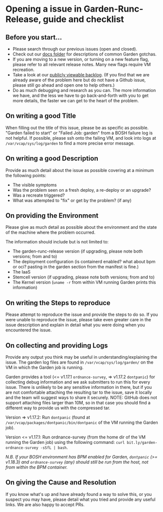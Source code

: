 # Opening a issue in Garden-Runc-Release, guide and checklist

## Before you start...
- Please search through our previous issues (open and closed).
- Check out our [docs folder](https://github.com/cloudfoundry/garden-runc-release/blob/develop/docs) for descriptions of common Garden gotchas. 
- If you are moving to a new version, or turning on a new feature flag, please refer to all relevant release notes. Many new flags require VM recreation.
- Take a look at our [publicly viewable backlog](https://www.pivotaltracker.com/n/projects/1158420). (If you find that we are already aware of the problem here
  but do not have a Github issue, please still go ahead and open one to help others.)
- Do as much debugging and research as you can. The more information we have, and the less we have to go back-and-forth with you to get more details,
  the faster we can get to the heart of the problem.


## On writing a good Title
When filling out the title of this issue, please be as specific as possible. "Garden failed to start" or "Failed Job: garden" from a BOSH failure log is
not helpful. If possible, please ssh onto the failing VM, and look into logs at `/var/vcap/sys/log/garden` to find a more precise error message.


## On writing a good Description

Provide as much detail about the issue as possible covering at a minimum the following points:

- The visible symptoms
- Was the problem seen on a fresh deploy, a re-deploy or an upgrade?
- Was a recreate triggered?
- What was attempted to "fix" or get by the problem? (if any)


## On providing the Environment

Please give as much detail as possible about the environment and the state of the machine where the problem occurred.

The information should include but is not limited to:

- The garden-runc-release version (if upgrading, please note both versions; from and to)
- The deployment configuration (is containerd enabled? what about bpm or oci? pasting in the garden section from the manifest is fine.)
- The IaaS
- Stemcell version (if upgrading, please note both versions; from and to)
- The Kernel version (`uname -r` from within VM running Garden prints this information)


## On writing the Steps to reproduce

Please attempt to reproduce the issue and provide the steps to do so.
If you were unable to reproduce the issue, please take even greater care in the issue description and explain in detail what you were doing when you encountered the issue.


## On collecting and providing Logs

Provide any output you think may be useful in understanding/explaining the issue.
The garden log files are found in `/var/vcap/sys/log/garden/` on the VM in which the Garden job is running.

Garden provides a tool (<= v1.17.1 `ordnance-survey`, => v1.17.2 `dontpanic`) for collecting debug information and we ask submitters to run this for every issue. There is unlikely to be
any sensitive information in there, but if you are not comfortable attaching the resulting tar to the issue, save it locally and the team will suggest ways to share it securely. NOTE:
GitHub does not support attaching files larger than 10M, so in that case you should find a different way to provide us with the compressed tar.

Version => v1.17.2: Run `dontpanic` (found at `/var/vcap/packages/dontpanic/bin/dontpanic` of the VM running the Garden job).

Version <= v1.17.1: Run ordnance-survey (from the home dir of the VM running the Garden job) using the following command: `curl bit.ly/garden-ordnance-survey -sSfL | bash`.

_N.B. If your BOSH environment has BPM enabled for Garden, `dontpanic` (>= v1.18.3) and `ordnance-survey` (any) should still be run from the host, not from within the BPM container._


## On giving the Cause and Resolution

If you know what's up and have already found a way to solve this, or you suspect you may have, please detail what you tried and provide any useful links.
We are also happy to accept PRs.
